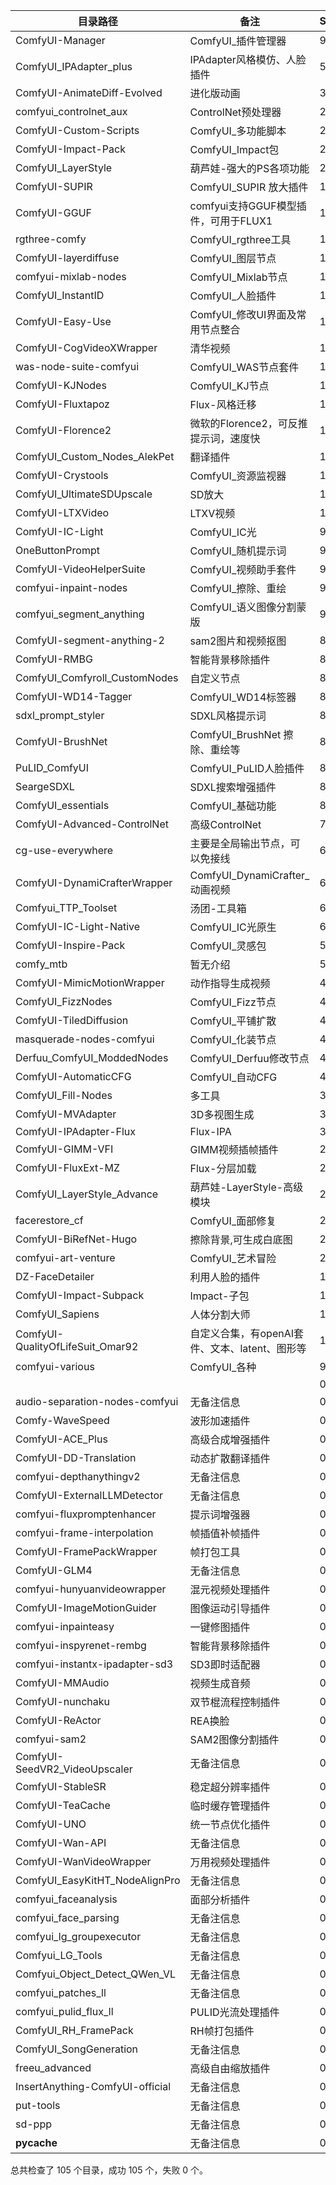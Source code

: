 | 目录路径 | 备注 | Stars |
| --- | --- | --- |
| ComfyUI-Manager | ComfyUI_插件管理器 | 9846 |
| ComfyUI_IPAdapter_plus | IPAdapter风格模仿、人脸插件 | 5028 |
| ComfyUI-AnimateDiff-Evolved | 进化版动画 | 3119 |
| comfyui_controlnet_aux | ControlNet预处理器 | 2909 |
| ComfyUI-Custom-Scripts | ComfyUI_多功能脚本 | 2368 |
| ComfyUI-Impact-Pack | ComfyUI_Impact包 | 2336 |
| ComfyUI_LayerStyle | 葫芦娃-强大的PS各项功能 | 2187 |
| ComfyUI-SUPIR | ComfyUI_SUPIR 放大插件 | 1895 |
| ComfyUI-GGUF | comfyui支持GGUF模型插件，可用于FLUX1 | 1876 |
| rgthree-comfy | ComfyUI_rgthree工具 | 1802 |
| ComfyUI-layerdiffuse | ComfyUI_图层节点 | 1645 |
| comfyui-mixlab-nodes | ComfyUI_Mixlab节点 | 1580 |
| ComfyUI_InstantID | ComfyUI_人脸插件 | 1575 |
| ComfyUI-Easy-Use | ComfyUI_修改UI界面及常用节点整合 | 1521 |
| ComfyUI-CogVideoXWrapper | 清华视频 | 1477 |
| was-node-suite-comfyui | ComfyUI_WAS节点套件 | 1475 |
| ComfyUI-KJNodes | ComfyUI_KJ节点 | 1286 |
| ComfyUI-Fluxtapoz | Flux-风格迁移 | 1280 |
| ComfyUI-Florence2 | 微软的Florence2，可反推提示词，速度快 | 1168 |
| ComfyUI_Custom_Nodes_AlekPet | 翻译插件 | 1165 |
| ComfyUI-Crystools | ComfyUI_资源监视器 | 1134 |
| ComfyUI_UltimateSDUpscale | SD放大 | 1127 |
| ComfyUI-LTXVideo | LTXV视频 | 1078 |
| ComfyUI-IC-Light | ComfyUI_IC光 | 997 |
| OneButtonPrompt | ComfyUI_随机提示词 | 964 |
| ComfyUI-VideoHelperSuite | ComfyUI_视频助手套件 | 953 |
| comfyui-inpaint-nodes | ComfyUI_擦除、重绘 | 930 |
| comfyui_segment_anything | ComfyUI_语义图像分割蒙版 | 924 |
| ComfyUI-segment-anything-2 | sam2图片和视频抠图 | 879 |
| ComfyUI-RMBG | 智能背景移除插件 | 863 |
| ComfyUI_Comfyroll_CustomNodes | 自定义节点 | 860 |
| ComfyUI-WD14-Tagger | ComfyUI_WD14标签器 | 842 |
| sdxl_prompt_styler | SDXL风格提示词 | 841 |
| ComfyUI-BrushNet | ComfyUI_BrushNet 擦除、重绘等 | 838 |
| PuLID_ComfyUI | ComfyUI_PuLID人脸插件 | 838 |
| SeargeSDXL | SDXL搜索增强插件 | 836 |
| ComfyUI_essentials | ComfyUI_基础功能 | 810 |
| ComfyUI-Advanced-ControlNet | 高级ControlNet | 768 |
| cg-use-everywhere | 主要是全局输出节点，可以免接线 | 679 |
| ComfyUI-DynamiCrafterWrapper | ComfyUI_DynamiCrafter_动画视频 | 667 |
| Comfyui_TTP_Toolset | 汤团-工具箱 | 617 |
| ComfyUI-IC-Light-Native | ComfyUI_IC光原生 | 609 |
| ComfyUI-Inspire-Pack | ComfyUI_灵感包 | 557 |
| comfy_mtb | 暂无介绍 | 547 |
| ComfyUI-MimicMotionWrapper | 动作指导生成视频 | 471 |
| ComfyUI_FizzNodes | ComfyUI_Fizz节点 | 427 |
| ComfyUI-TiledDiffusion | ComfyUI_平铺扩散 | 409 |
| masquerade-nodes-comfyui | ComfyUI_化装节点 | 409 |
| Derfuu_ComfyUI_ModdedNodes | ComfyUI_Derfuu修改节点 | 404 |
| ComfyUI-AutomaticCFG | ComfyUI_自动CFG | 403 |
| ComfyUI_Fill-Nodes | 多工具 | 387 |
| ComfyUI-MVAdapter | 3D多视图生成 | 369 |
| ComfyUI-IPAdapter-Flux | Flux-IPA | 348 |
| ComfyUI-GIMM-VFI | GIMM视频插帧插件 | 286 |
| ComfyUI-FluxExt-MZ | Flux-分层加载 | 275 |
| ComfyUI_LayerStyle_Advance | 葫芦娃-LayerStyle-高级模块 | 268 |
| facerestore_cf | ComfyUI_面部修复 | 268 |
| ComfyUI-BiRefNet-Hugo | 擦除背景,可生成白底图 | 266 |
| comfyui-art-venture | ComfyUI_艺术冒险 | 242 |
| DZ-FaceDetailer | 利用人脸的插件 | 188 |
| ComfyUI-Impact-Subpack | Impact-子包 | 174 |
| ComfyUI_Sapiens | 人体分割大师 | 163 |
| ComfyUI-QualityOfLifeSuit_Omar92 | 自定义合集，有openAI套件、文本、latent、图形等 | 152 |
| comfyui-various | ComfyUI_各种 | 94 |
|  |  | 0 |
| audio-separation-nodes-comfyui | 无备注信息 | 0 |
| Comfy-WaveSpeed | 波形加速插件 | 0 |
| ComfyUI-ACE_Plus | 高级合成增强插件 | 0 |
| ComfyUI-DD-Translation | 动态扩散翻译插件 | 0 |
| comfyui-depthanythingv2 | 无备注信息 | 0 |
| ComfyUI-ExternalLLMDetector | 无备注信息 | 0 |
| comfyui-fluxpromptenhancer | 提示词增强器 | 0 |
| comfyui-frame-interpolation | 帧插值补帧插件 | 0 |
| ComfyUI-FramePackWrapper | 帧打包工具 | 0 |
| ComfyUI-GLM4 | 无备注信息 | 0 |
| comfyui-hunyuanvideowrapper | 混元视频处理插件 | 0 |
| ComfyUI-ImageMotionGuider | 图像运动引导插件 | 0 |
| comfyui-inpainteasy | 一键修图插件 | 0 |
| comfyui-inspyrenet-rembg | 智能背景移除插件 | 0 |
| comfyui-instantx-ipadapter-sd3 | SD3即时适配器 | 0 |
| ComfyUI-MMAudio | 视频生成音频 | 0 |
| ComfyUI-nunchaku | 双节棍流程控制插件 | 0 |
| ComfyUI-ReActor | REA换脸 | 0 |
| comfyui-sam2 | SAM2图像分割插件 | 0 |
| ComfyUI-SeedVR2_VideoUpscaler | 无备注信息 | 0 |
| ComfyUI-StableSR | 稳定超分辨率插件 | 0 |
| ComfyUI-TeaCache | 临时缓存管理插件 | 0 |
| ComfyUI-UNO | 统一节点优化插件 | 0 |
| ComfyUI-Wan-API | 无备注信息 | 0 |
| ComfyUI-WanVideoWrapper | 万用视频处理插件 | 0 |
| ComfyUI_EasyKitHT_NodeAlignPro | 无备注信息 | 0 |
| comfyui_faceanalysis | 面部分析插件 | 0 |
| comfyui_face_parsing | 无备注信息 | 0 |
| comfyui_lg_groupexecutor | 无备注信息 | 0 |
| Comfyui_LG_Tools | 无备注信息 | 0 |
| Comfyui_Object_Detect_QWen_VL | 无备注信息 | 0 |
| comfyui_patches_ll | 无备注信息 | 0 |
| comfyui_pulid_flux_ll | PULID光流处理插件 | 0 |
| ComfyUI_RH_FramePack | RH帧打包插件 | 0 |
| ComfyUI_SongGeneration | 无备注信息 | 0 |
| freeu_advanced | 高级自由缩放插件 | 0 |
| InsertAnything-ComfyUI-official | 无备注信息 | 0 |
| put-tools | 无备注信息 | 0 |
| sd-ppp | 无备注信息 | 0 |
| __pycache__ | 无备注信息 | 0 |

总共检查了 105 个目录，成功 105 个，失败 0 个。